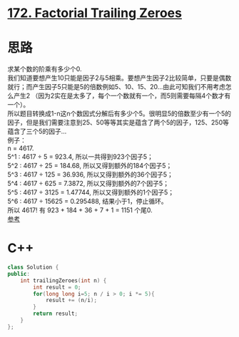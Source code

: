 # [172. Factorial Trailing Zeroes](https://leetcode.com/problems/factorial-trailing-zeroes/description/)
# 思路
求某个数的阶乘有多少个0.   
我们知道要想产生10只能是因子2与5相乘。要想产生因子2比较简单，只要是偶数就行；而产生因子5只能是5的倍数例如5、10、15、20...由此可知我们不用考虑怎么产生2
（因为2实在是太多了，每个一个数就有一个，而5则需要每隔4个数才有一个）。     
所以题目转换成1-n这n个数因式分解后有多少个5。很明显5的倍数至少有一个5的因子，但是我们需要注意到25、50等等其实是蕴含了两个5的因子，125、250等蕴含了三个5的因子...   
例子：   
n = 4617.   
5^1 : 4617 ÷ 5 = 923.4, 所以一共得到923个因子5；   
5^2 : 4617 ÷ 25 = 184.68, 所以又得到额外的184个因子5；   
5^3 : 4617 ÷ 125 = 36.936, 所以又得到额外的36个因子5；   
5^4 : 4617 ÷ 625 = 7.3872, 所以又得到额外的7个因子5；   
5^5 : 4617 ÷ 3125 = 1.47744, 所以又得到额外的1个因子5；   
5^6 : 4617 ÷ 15625 = 0.295488, 结果小于1，停止循环。  
所以 4617! 有 923 + 184 + 36 + 7 + 1 = 1151 个尾0.     
[参考](https://leetcode.com/problems/factorial-trailing-zeroes/discuss/52373/Simple-CC++-Solution-(with-detailed-explaination))
# C++
``` C++
class Solution {
public:
    int trailingZeroes(int n) {
        int result = 0;
        for(long long i=5; n / i > 0; i *= 5){ 
            result += (n/i);
        }
        return result;
    }
};
```
